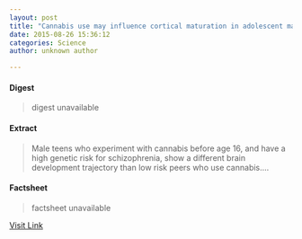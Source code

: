 ```yaml
---
layout: post
title: "Cannabis use may influence cortical maturation in adolescent males"
date: 2015-08-26 15:36:12
categories: Science
author: unknown author

---
```



#### Digest
>digest unavailable

#### Extract
>Male teens who experiment with cannabis before age 16, and have a high genetic risk for schizophrenia, show a different brain development trajectory than low risk peers who use cannabis....

#### Factsheet
>factsheet unavailable

[Visit Link](http://www.sciencedaily.com/releases/2015/08/150826113612.htm)



